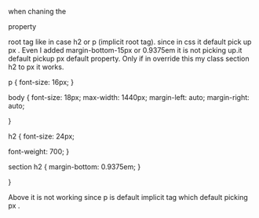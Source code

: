 
when chaning the <p> property   
  
  root tag like in case h2 or p (implicit  root tag). since in css it default pick up px . 
Even I added margin-bottom-15px or 0.9375em it is not picking up.it default pickup px default property.
Only if in override this my class section h2 to px it works. 



p {
		font-size: 16px;
	}
  
  body {
    font-size: 18px;
    max-width: 1440px;
    margin-left: auto;
    margin-right: auto;

}


h2 {
  font-size: 24px;

  font-weight: 700; }


section h2 {
      margin-bottom: 0.9375em; }

}
  
  Above it is not working since p is default implicit tag which default picking px . 
